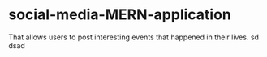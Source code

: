# social-media-MERN-application
That allows users to post interesting events that happened in their lives.
sd
dsad
